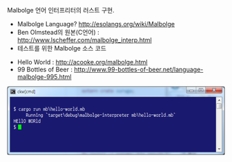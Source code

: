 Malbolge 언어 인터프리터의 러스트 구현.

* Malbolge Language? http://esolangs.org/wiki/Malbolge
* Ben Olmstead의 원본(C언어) : http://www.lscheffer.com/malbolge_interp.html
* 테스트를 위한 Malbolge 소스 코드
 - Hello World : http://acooke.org/malbolge.html
 - 99 Bottles of Beer : http://www.99-bottles-of-beer.net/language-malbolge-995.html

![run](./run.png)
